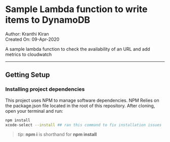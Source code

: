# Sample Lambda function to write items to DynamoDB
Author: Kranthi Kiran  
Created On: 09-Apr-2020  
 
A sample lambda function to check the availability of an URL and add metrics to cloudwatch
***
## Getting Setup

### Installing project dependencies

This project uses NPM to manage software dependencies. NPM Relies on the package.json file located in the root of this repository. After cloning, open your terminal and run:
```bash
npm install
xcode-select --install ## ran this command to fix installation issues
```
>_tip_: **npm i** is shorthand for **npm install**
